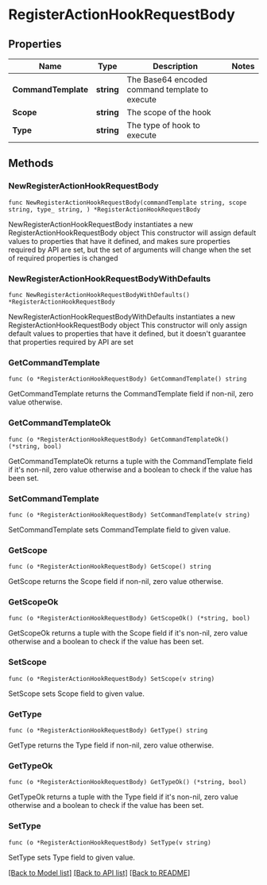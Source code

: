 # RegisterActionHookRequestBody

## Properties

Name | Type | Description | Notes
------------ | ------------- | ------------- | -------------
**CommandTemplate** | **string** | The Base64 encoded command template to execute | 
**Scope** | **string** | The scope of the hook | 
**Type** | **string** | The type of hook to execute | 

## Methods

### NewRegisterActionHookRequestBody

`func NewRegisterActionHookRequestBody(commandTemplate string, scope string, type_ string, ) *RegisterActionHookRequestBody`

NewRegisterActionHookRequestBody instantiates a new RegisterActionHookRequestBody object
This constructor will assign default values to properties that have it defined,
and makes sure properties required by API are set, but the set of arguments
will change when the set of required properties is changed

### NewRegisterActionHookRequestBodyWithDefaults

`func NewRegisterActionHookRequestBodyWithDefaults() *RegisterActionHookRequestBody`

NewRegisterActionHookRequestBodyWithDefaults instantiates a new RegisterActionHookRequestBody object
This constructor will only assign default values to properties that have it defined,
but it doesn't guarantee that properties required by API are set

### GetCommandTemplate

`func (o *RegisterActionHookRequestBody) GetCommandTemplate() string`

GetCommandTemplate returns the CommandTemplate field if non-nil, zero value otherwise.

### GetCommandTemplateOk

`func (o *RegisterActionHookRequestBody) GetCommandTemplateOk() (*string, bool)`

GetCommandTemplateOk returns a tuple with the CommandTemplate field if it's non-nil, zero value otherwise
and a boolean to check if the value has been set.

### SetCommandTemplate

`func (o *RegisterActionHookRequestBody) SetCommandTemplate(v string)`

SetCommandTemplate sets CommandTemplate field to given value.


### GetScope

`func (o *RegisterActionHookRequestBody) GetScope() string`

GetScope returns the Scope field if non-nil, zero value otherwise.

### GetScopeOk

`func (o *RegisterActionHookRequestBody) GetScopeOk() (*string, bool)`

GetScopeOk returns a tuple with the Scope field if it's non-nil, zero value otherwise
and a boolean to check if the value has been set.

### SetScope

`func (o *RegisterActionHookRequestBody) SetScope(v string)`

SetScope sets Scope field to given value.


### GetType

`func (o *RegisterActionHookRequestBody) GetType() string`

GetType returns the Type field if non-nil, zero value otherwise.

### GetTypeOk

`func (o *RegisterActionHookRequestBody) GetTypeOk() (*string, bool)`

GetTypeOk returns a tuple with the Type field if it's non-nil, zero value otherwise
and a boolean to check if the value has been set.

### SetType

`func (o *RegisterActionHookRequestBody) SetType(v string)`

SetType sets Type field to given value.



[[Back to Model list]](../README.md#documentation-for-models) [[Back to API list]](../README.md#documentation-for-api-endpoints) [[Back to README]](../README.md)


